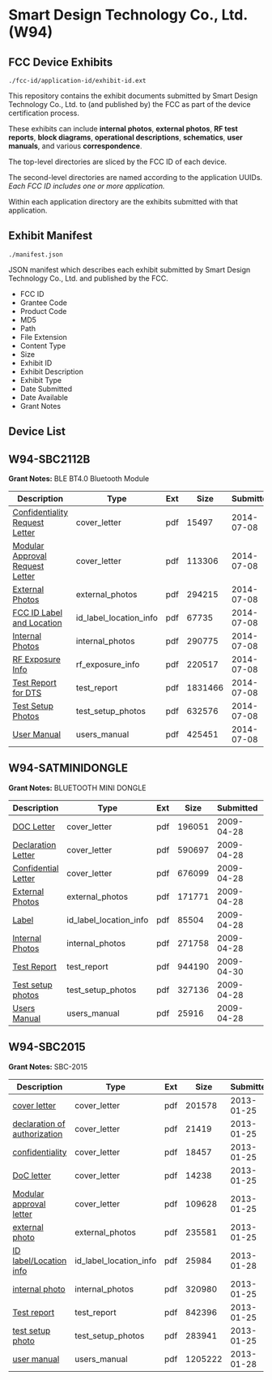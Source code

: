 # Smart Design Technology Co., Ltd. (W94)
## FCC Device Exhibits

```
./fcc-id/application-id/exhibit-id.ext
```

This repository contains the exhibit documents submitted by Smart Design Technology Co., Ltd. to (and published by) the FCC as part of the device certification process.

These exhibits can include **internal photos**, **external photos**, **RF test reports**, **block diagrams**, **operational descriptions**, **schematics**, **user manuals**, and various **correspondence**.

The top-level directories are sliced by the FCC ID of each device.

The second-level directories are named according to the application UUIDs. *Each FCC ID includes one or more application.*

Within each application directory are the exhibits submitted with that application. 

## Exhibit Manifest

```
./manifest.json
```

JSON manifest which describes each exhibit submitted by Smart Design Technology Co., Ltd. and published by the FCC.

- FCC ID
- Grantee Code
- Product Code
- MD5
- Path
- File Extension
- Content Type
- Size
- Exhibit ID
- Exhibit Description
- Exhibit Type
- Date Submitted
- Date Available
- Grant Notes

## Device List
## W94-SBC2112B
**Grant Notes:** BLE BT4.0 Bluetooth Module

| Description | Type | Ext | Size | Submitted | Available |
| ----------- | ---- | --- | ---- | --------- | --------- |
| [Confidentiality Request Letter](W94-SBC2112B/21b1618237b3d1a59fea1589923b801c/2318328.pdf) | cover_letter | pdf | 15497 | 2014-07-08 | 2014-07-08 |
| [Modular Approval Request Letter](W94-SBC2112B/21b1618237b3d1a59fea1589923b801c/2318329.pdf) | cover_letter | pdf | 113306 | 2014-07-08 | 2014-07-08 |
| [External Photos](W94-SBC2112B/21b1618237b3d1a59fea1589923b801c/2318324.pdf) | external_photos | pdf | 294215 | 2014-07-08 | 2015-01-05 |
| [FCC ID Label and Location](W94-SBC2112B/21b1618237b3d1a59fea1589923b801c/2318331.pdf) | id_label_location_info | pdf | 67735 | 2014-07-08 | 2014-07-08 |
| [Internal Photos](W94-SBC2112B/21b1618237b3d1a59fea1589923b801c/2318325.pdf) | internal_photos | pdf | 290775 | 2014-07-08 | 2015-01-05 |
| [RF Exposure Info](W94-SBC2112B/21b1618237b3d1a59fea1589923b801c/2318332.pdf) | rf_exposure_info | pdf | 220517 | 2014-07-08 | 2014-07-08 |
| [Test Report for DTS](W94-SBC2112B/21b1618237b3d1a59fea1589923b801c/2318330.pdf) | test_report | pdf | 1831466 | 2014-07-08 | 2014-07-08 |
| [Test Setup Photos](W94-SBC2112B/21b1618237b3d1a59fea1589923b801c/2318326.pdf) | test_setup_photos | pdf | 632576 | 2014-07-08 | 2015-01-05 |
| [User Manual](W94-SBC2112B/21b1618237b3d1a59fea1589923b801c/2318327.pdf) | users_manual | pdf | 425451 | 2014-07-08 | 2015-01-05 |
## W94-SATMINIDONGLE
**Grant Notes:** BLUETOOTH MINI DONGLE

| Description | Type | Ext | Size | Submitted | Available |
| ----------- | ---- | --- | ---- | --------- | --------- |
| [DOC Letter](W94-SATMINIDONGLE/d5631c90625ece9f34cdeb9712bb390f/1102936.pdf) | cover_letter | pdf | 196051 | 2009-04-28 | 2009-04-30 |
| [Declaration Letter](W94-SATMINIDONGLE/d5631c90625ece9f34cdeb9712bb390f/1102937.pdf) | cover_letter | pdf | 590697 | 2009-04-28 | 2009-04-30 |
| [Confidential Letter](W94-SATMINIDONGLE/d5631c90625ece9f34cdeb9712bb390f/1102939.pdf) | cover_letter | pdf | 676099 | 2009-04-28 | 2009-04-30 |
| [External Photos](W94-SATMINIDONGLE/d5631c90625ece9f34cdeb9712bb390f/1102938.pdf) | external_photos | pdf | 171771 | 2009-04-28 | 2009-04-30 |
| [Label](W94-SATMINIDONGLE/d5631c90625ece9f34cdeb9712bb390f/1102940.pdf) | id_label_location_info | pdf | 85504 | 2009-04-28 | 2009-04-30 |
| [Internal Photos](W94-SATMINIDONGLE/d5631c90625ece9f34cdeb9712bb390f/1102941.pdf) | internal_photos | pdf | 271758 | 2009-04-28 | 2009-04-30 |
| [Test Report](W94-SATMINIDONGLE/d5631c90625ece9f34cdeb9712bb390f/1104134.pdf) | test_report | pdf | 944190 | 2009-04-30 | 2009-04-30 |
| [Test setup photos](W94-SATMINIDONGLE/d5631c90625ece9f34cdeb9712bb390f/1102942.pdf) | test_setup_photos | pdf | 327136 | 2009-04-28 | 2009-04-30 |
| [Users Manual](W94-SATMINIDONGLE/d5631c90625ece9f34cdeb9712bb390f/1102944.pdf) | users_manual | pdf | 25916 | 2009-04-28 | 2009-04-30 |
## W94-SBC2015
**Grant Notes:** SBC-2015

| Description | Type | Ext | Size | Submitted | Available |
| ----------- | ---- | --- | ---- | --------- | --------- |
| [cover letter](W94-SBC2015/b9b7a3046d4ea0e57bf44dc0d79b3a81/1887673.pdf) | cover_letter | pdf | 201578 | 2013-01-25 | 2013-01-29 |
| [declaration of authorization](W94-SBC2015/b9b7a3046d4ea0e57bf44dc0d79b3a81/1887678.pdf) | cover_letter | pdf | 21419 | 2013-01-25 | 2013-01-29 |
| [confidentiality](W94-SBC2015/b9b7a3046d4ea0e57bf44dc0d79b3a81/1887679.pdf) | cover_letter | pdf | 18457 | 2013-01-25 | 2013-01-29 |
| [DoC letter](W94-SBC2015/b9b7a3046d4ea0e57bf44dc0d79b3a81/1887680.pdf) | cover_letter | pdf | 14238 | 2013-01-25 | 2013-01-29 |
| [Modular approval letter](W94-SBC2015/b9b7a3046d4ea0e57bf44dc0d79b3a81/1887681.pdf) | cover_letter | pdf | 109628 | 2013-01-25 | 2013-01-29 |
| [external photo](W94-SBC2015/b9b7a3046d4ea0e57bf44dc0d79b3a81/1887674.pdf) | external_photos | pdf | 235581 | 2013-01-25 | 2013-01-29 |
| [ID label/Location info](W94-SBC2015/b9b7a3046d4ea0e57bf44dc0d79b3a81/1888730.pdf) | id_label_location_info | pdf | 25984 | 2013-01-28 | 2013-01-29 |
| [internal photo](W94-SBC2015/b9b7a3046d4ea0e57bf44dc0d79b3a81/1887675.pdf) | internal_photos | pdf | 320980 | 2013-01-25 | 2013-01-29 |
| [Test report](W94-SBC2015/b9b7a3046d4ea0e57bf44dc0d79b3a81/1887677.pdf) | test_report | pdf | 842396 | 2013-01-25 | 2013-01-29 |
| [test setup photo](W94-SBC2015/b9b7a3046d4ea0e57bf44dc0d79b3a81/1887676.pdf) | test_setup_photos | pdf | 283941 | 2013-01-25 | 2013-01-29 |
| [user manual](W94-SBC2015/b9b7a3046d4ea0e57bf44dc0d79b3a81/1888729.pdf) | users_manual | pdf | 1205222 | 2013-01-28 | 2013-01-29 |
